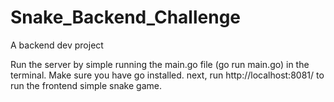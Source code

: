 # Snake_Backend_Challenge
A backend dev project

Run the server by simple running the main.go file (go run main.go) in the terminal. Make sure you have go installed.
next, run http://localhost:8081/ to run the frontend simple snake game.
